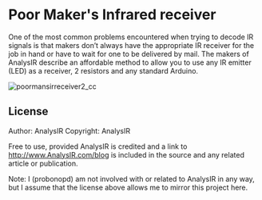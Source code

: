 Poor Maker's Infrared receiver
==============================

One of the most common problems encountered when trying to decode IR signals is that makers don’t always have the appropriate IR receiver for the job in hand or have to wait for one to be delivered by mail. The makers of AnalysIR describe an affordable method to allow you to use any IR emitter (LED) as a receiver, 2 resistors and any standard Arduino.

![poormansirreceiver2_cc](https://cloud.githubusercontent.com/assets/2480569/3489938/520688d4-0550-11e4-90f3-e67f98acfce9.png)

License
-------

Author: AnalysIR
Copyright: AnalysIR

Free to use, provided AnalysIR is credited and a link to http://www.AnalysIR.com/blog is included in the source and any related article or publication.

Note: I (probonopd) am not involved with or related to AnalysIR in any way, but I assume that the license above allows me to mirror this project here.
